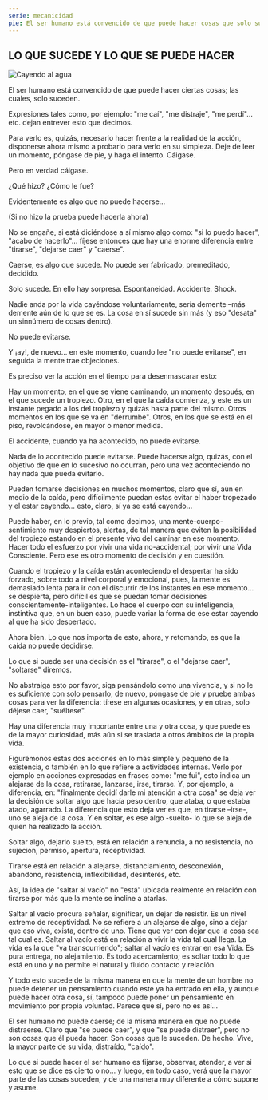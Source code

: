 ```yaml
---
serie: mecanicidad
pie: El ser humano está convencido de que puede hacer cosas que solo suceden.
---
```


## LO QUE SUCEDE Y LO QUE SE PUEDE HACER

![Cayendo al agua](/foto/11046305_10206321709183067_3606148552381973847_o.webp)

El ser humano está convencido de que puede hacer ciertas cosas; las cuales, solo suceden.

Expresiones tales como, por ejemplo: "me caí", "me distraje", "me perdí"…etc. dejan entrever esto que decimos.

Para verlo es, quizás, necesario hacer frente a la realidad de la acción, disponerse ahora mismo a probarlo para verlo en su simpleza. Deje de leer un momento, póngase de pie, y haga el intento. Cáigase.

Pero en verdad cáigase.

¿Qué hizo? ¿Cómo le fue?

Evidentemente es algo que no puede hacerse…

(Si no hizo la prueba puede hacerla ahora)

No se engañe, si está diciéndose a sí mismo algo como: "si lo puedo hacer", "acabo de hacerlo"… fíjese entonces que hay una enorme diferencia entre "tirarse", "dejarse caer" y "caerse".

Caerse, es algo que sucede.
No puede ser fabricado, premeditado, decidido.

Solo sucede. En ello hay sorpresa. Espontaneidad. Accidente. Shock.

Nadie anda por la vida cayéndose voluntariamente, sería demente –más demente aún de lo que se es. La cosa en sí sucede sin más (y eso "desata" un sinnúmero de cosas dentro).

No puede evitarse.

Y ¡ay!, de nuevo… en este momento, cuando lee "no puede evitarse", en seguida la mente trae objeciones.

Es preciso ver la acción en el tiempo para desenmascarar esto:

Hay un momento, en el que se viene caminando, un momento después, en el que sucede un tropiezo. Otro, en el que la caída comienza, y este es un instante pegado a los del tropiezo y quizás hasta parte del mismo. Otros momentos en los que se va en "derrumbe". Otros, en los que se está en el piso, revolcándose, en mayor o menor medida.

El accidente, cuando ya ha acontecido, no puede evitarse.

Nada de lo acontecido puede evitarse.
Puede hacerse algo, quizás, con el objetivo de que en lo sucesivo no ocurran, pero una vez aconteciendo no hay nada que pueda evitarlo.

Pueden tomarse decisiones en muchos momentos, claro que sí, aún en medio de la caída, pero difícilmente puedan estas evitar el haber tropezado y el estar cayendo… esto, claro, sí ya se está cayendo…

Puede haber, en lo previo, tal como decimos, una mente-cuerpo-sentimiento muy despiertos, alertas, de tal manera que eviten la posibilidad del tropiezo estando en el presente vivo del caminar en ese momento. Hacer todo el esfuerzo por vivir una vida no-accidental; por vivir una Vida Consciente. Pero ese es otro momento de decisión y en cuestión.

Cuando el tropiezo y la caída están aconteciendo el despertar ha sido forzado, sobre todo a nivel corporal y emocional, pues, la mente es demasiado lenta para ir con el discurrir de los instantes en ese momento… se despierta, pero difícil es que se puedan tomar decisiones conscientemente-inteligentes. Lo hace el cuerpo con su inteligencia, instintiva que, en un buen caso, puede variar la forma de ese estar cayendo al que ha sido despertado.

Ahora bien. Lo que nos importa de esto, ahora, y retomando, es que la caída no puede decidirse.

Lo que si puede ser una decisión es el "tirarse", o el "dejarse caer", "soltarse" diremos.

No abstraiga esto por favor, siga pensándolo como una vivencia, y si no le es suficiente con solo pensarlo, de nuevo, póngase de pie y pruebe ambas cosas para ver la diferencia: tírese en algunas ocasiones, y en otras, solo déjese caer, "suéltese".

Hay una diferencia muy importante entre una y otra cosa, y que puede es de la mayor curiosidad, más aún si se traslada a otros ámbitos de la propia vida.

Figurémonos estas dos acciones en lo más simple y pequeño de la existencia, o también en lo que refiere a actividades internas.
Verlo por ejemplo en acciones expresadas en frases como: "me fui", esto indica un alejarse de la cosa, retirarse, lanzarse, irse, tirarse. Y, por ejemplo, a diferencia, en: "finalmente decidí darle mi atención a otra cosa" se deja ver la decisión de soltar algo que hacía peso dentro, que ataba, o que estaba atado, agarrado.
La diferencia que esto deja ver es que, en tirarse –irse-, uno se aleja de la cosa. Y en soltar, es ese algo -suelto- lo que se aleja de quien ha realizado la acción.

Soltar algo, dejarlo suelto, está en relación a renuncia, a no resistencia, no sujeción, permiso, apertura, receptividad.

Tirarse está en relación a alejarse, distanciamiento, desconexión, abandono, resistencia, inflexibilidad, desinterés, etc.

Así, la idea de "saltar al vacío" no "está" ubicada realmente en relación con tirarse por más que la mente se incline a atarlas.

Saltar al vacío procura señalar, significar, un dejar de resistir. Es un nivel extremo de receptividad. No se refiere a un alejarse de algo, sino a dejar que eso viva, exista, dentro de uno. Tiene que ver con dejar que la cosa sea tal cual es. Saltar al vacío está en relación a vivir la vida tal cual llega. La vida es la que "va transcurriendo"; saltar al vacío es entrar en esa Vida. Es pura entrega, no alejamiento. Es todo acercamiento; es soltar todo lo que está en uno y no permite el natural y fluido contacto y relación.

Y todo esto sucede de la misma manera en que la mente de un hombre no puede detener un pensamiento cuando este ya ha entrado en ella, y aunque puede hacer otra cosa, sí, tampoco puede poner un pensamiento en movimiento por propia voluntad. Parece que sí, pero no es así…

El ser humano no puede caerse; de la misma manera en que no puede distraerse. Claro que "se puede caer", y que "se puede distraer", pero no son cosas que él pueda hacer. Son cosas que le suceden. De hecho. Vive, la mayor parte de su vida, distraído, "caído".

Lo que si puede hacer el ser humano es fijarse, observar, atender, a ver si esto que se dice es cierto o no… y luego, en todo caso, verá que la mayor parte de las cosas suceden, y de una manera muy diferente a cómo supone y asume.
